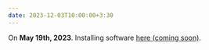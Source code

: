 ```yaml
---
date: 2023-12-03T10:00:00+3:30
---
```

On **May 19th, 2023**. Installing software [here (coming soon)](/).

